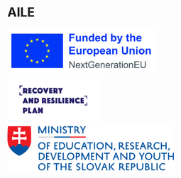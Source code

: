 # AILE

<p align="left">
    <img height=100px src="img/EU-NextGenEU_POS.jpg">
    <img height=115px src="img/POO_logo_angl.png">
    <img height=100px src="img/EN_Ministry_of_Education_Research_Development_and_Youth_SR_color.png">
</p>
